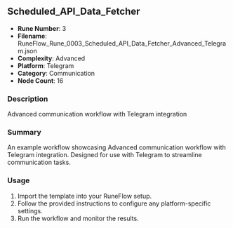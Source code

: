 ## Scheduled_API_Data_Fetcher

- **Rune Number**: 3
- **Filename**: RuneFlow_Rune_0003_Scheduled_API_Data_Fetcher_Advanced_Telegram.json
- **Complexity**: Advanced
- **Platform**: Telegram
- **Category**: Communication
- **Node Count**: 16

### Description
Advanced communication workflow with Telegram integration

### Summary
An example workflow showcasing Advanced communication workflow with Telegram integration. Designed for use with Telegram to streamline communication tasks.

### Usage
1. Import the template into your RuneFlow setup.
2. Follow the provided instructions to configure any platform-specific settings.
3. Run the workflow and monitor the results.

